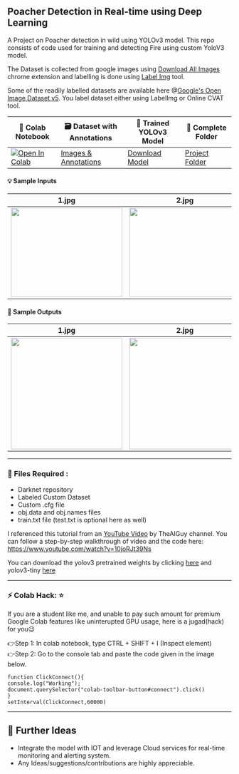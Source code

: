 ## Poacher Detection in Real-time using Deep Learning
A Project on Poacher detection in wild using YOLOv3 model. This repo consists of code used for training and detecting Fire using custom YoloV3 model.<br>

The Dataset is collected from google images using [Download All Images](https://chrome.google.com/webstore/detail/download-all-images/ifipmflagepipjokmbdecpmjbibjnakm) chrome extension and labelling is done using [Label Img](https://github.com/tzutalin/labelImg) tool.<br>

Some of the readily labelled datasets are available here @[Google's Open Image Dataset v5](https://storage.googleapis.com/openimages/web/index.html). You label dataset either using LabelImg or Online CVAT tool.

|  🧾 Colab Notebook  |   🗃 Dataset with Annotations   | 🔑 Trained YOLOv3 Model | 🧠 Complete Folder  |
|------------|-------------|-----------|-----------|
| [![Open In Colab](https://colab.research.google.com/assets/colab-badge.svg)](https://drive.google.com/file/d/1O1tlwjbt4dUWBct2Jv0vHXPNe_fcMCa_/view?usp=sharing) | [Images & Annotations](https://drive.google.com/file/d/1i7odPzL8kWigesajYkMM0XopQhh1g86J/view?usp=sharing) | [Download Model](https://drive.google.com/file/d/1_20xIEqXsnoQBakMGD3llYAm1D0Dmi0A/view?usp=sharing) | [Project Folder](https://drive.google.com/drive/folders/17S0nm_11wjBmDVhYezXs_K17wsZkuKsx?usp=sharing)  |

#### 💡 Sample Inputs 

|  1.jpg | 2.jpg  | pic1.jpg | pic2.jpg |
|------------|-------------|-----------|---------|
| <img src="https://github.com/snehitvaddi/Poacher-Detection/blob/master/test_images/1.jpg"  width="250" height="200"> | <img src="https://github.com/snehitvaddi/Poacher-Detection/blob/master/test_images/2.jpg"  width="250" height="200">|<img src="https://github.com/snehitvaddi/Poacher-Detection/blob/master/test_images/pic1.jpg"  width="250" height="200">|<img src="https://github.com/snehitvaddi/Poacher-Detection/blob/master/test_images/pic2.jpg"  width="250" height="200">|

#### 🧠 Sample Outputs
|  1.jpg | 2.jpg  | pic1.jpg | pic2.jpg |
|------------|-------------|-----------|---------|
| <img src="https://github.com/snehitvaddi/Poacher-Detection/blob/master/outputs/4.png"  width="250" height="250"> | <img src="https://github.com/snehitvaddi/Poacher-Detection/blob/master/outputs/5.png"  width="250" height="250">|<img src="https://github.com/snehitvaddi/Poacher-Detection/blob/master/outputs/6.png"  width="250" height="250">|<img src="https://github.com/snehitvaddi/Poacher-Detection/blob/master/outputs/pic2.png"  width="250" height="250">|

****************************************************************************************************************************************
### 📂 Files Required :
* Darknet repository
* Labeled Custom Dataset
* Custom .cfg file
* obj.data and obj.names files
* train.txt file (test.txt is optional here as well)

I referenced this tutorial from an [YouTube Video](https://www.youtube.com/channel/UCrydcKaojc44XnuXrfhlV8Q) by TheAIGuy channel.
You can follow a step-by-step walkthrough of video and the code here: https://www.youtube.com/watch?v=10joRJt39Ns

You can download the yolov3 pretrained weights by clicking [here](https://pjreddie.com/media/files/yolov3.weights) and yolov3-tiny [here](https://pjreddie.com/media/files/yolov3-tiny.weights)
****************************************************************************************************************************************

### ⚡ Colab Hack: ⭐
If you are a student like me, and unable to pay such amount for premium Google Colab features like uninterupted GPU usage, here is a jugad(hack) for you😉<br>

👉Step 1: In colab notebook, type CTRL + SHIFT + I (Inspect element)<br>
👉Step 2: Go to the console tab and paste the code given in the image below.<br>

`function ClickConnect(){`<br>
`console.log("Working"); `<br>
`document.querySelector("colab-toolbar-button#connect").click() `<br>
`}`<br>
`setInterval(ClickConnect,60000)`<br>
****************************************************************************************************************************************
## 🧠 Further Ideas
* Integrate the model with IOT and leverage Cloud services for real-time monitoring and alerting system.
* Any Ideas/suggestions/contributions are highly appreciable.

